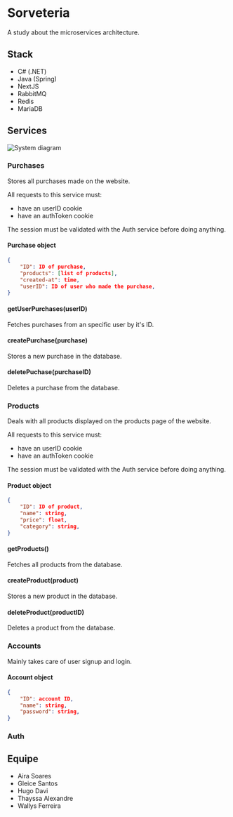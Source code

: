 # Sorveteria

A study about the microservices architecture.

## Stack

- C# (.NET)
- Java (Spring)
- NextJS
- RabbitMQ
- Redis
- MariaDB

## Services

![System diagram](https://github.com/WallysFerreira/Sorveteria/assets/105322824/fb746c95-a00a-4fb4-8fa0-7cc4e5b07048)

### Purchases

Stores all purchases made on the website.

All requests to this service must: 

- have an userID cookie
- have an authToken cookie

The session must be validated with the Auth service before doing anything.

#### Purchase object

```json
{
    "ID": ID of purchase,
    "products": [list of products],
    "created-at": time,
    "userID": ID of user who made the purchase,
}
```

#### getUserPurchases(userID)

Fetches purchases from an specific user by it's ID.

#### createPurchase(purchase)

Stores a new purchase in the database.

#### deletePuchase(purchaseID)

Deletes a purchase from the database.

### Products

Deals with all products displayed on the products page of the website.

All requests to this service must: 

- have an userID cookie
- have an authToken cookie

The session must be validated with the Auth service before doing anything.

#### Product object

```json
{
    "ID": ID of product,
    "name": string,
    "price": float,
    "category": string, 
}
```

#### getProducts()

Fetches all products from the database.

#### createProduct(product)

Stores a new product in the database.

#### deleteProduct(productID)

Deletes a product from the database.

### Accounts

Mainly takes care of user signup and login.

#### Account object

```json
{
    "ID": account ID,
    "name": string,
    "password": string,
}
```

### Auth

## Equipe
- Aira Soares
- Gleice Santos
- Hugo Davi
- Thayssa Alexandre
- Wallys Ferreira
